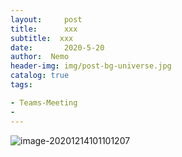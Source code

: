 ```yaml
---
layout:     post
title:      xxx
subtitle:  xxx
date:       2020-5-20
author:  Nemo
header-img: img/post-bg-universe.jpg
catalog: true
tags:

- Teams-Meeting
- 
---
```




![image-20201214101101207](C:\Users\Nemo\AppData\Roaming\Typora\typora-user-images\image-20201214101101207.png)



